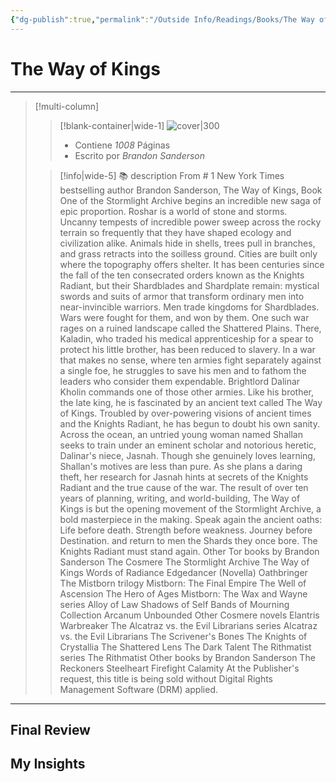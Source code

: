 ```yaml
---
{"dg-publish":true,"permalink":"/Outside Info/Readings/Books/The Way of Kings/","title":"The Way of Kings","created":"Tuesday, 2023-08-08, 10:00:01 pm","updated":"2023-09-09T18:23"}
---
```



# The Way of Kings

- - -
> [!multi-column]
> 
> > [!blank-container|wide-1]
> > ![cover|300](http://books.google.com/books/content?id=OHclhBVv-X4C&printsec=frontcover&img=1&zoom=1&edge=curl&source=gbs_api)
> >- Contiene *1008* Páginas
> >- Escrito por *Brandon Sanderson*
> 
> > [!info|wide-5] 📚 description
> > From # 1 New York Times bestselling author Brandon Sanderson, The Way of Kings, Book One of the Stormlight Archive begins an incredible new saga of epic proportion. Roshar is a world of stone and storms. Uncanny tempests of incredible power sweep across the rocky terrain so frequently that they have shaped ecology and civilization alike. Animals hide in shells, trees pull in branches, and grass retracts into the soilless ground. Cities are built only where the topography offers shelter. It has been centuries since the fall of the ten consecrated orders known as the Knights Radiant, but their Shardblades and Shardplate remain: mystical swords and suits of armor that transform ordinary men into near-invincible warriors. Men trade kingdoms for Shardblades. Wars were fought for them, and won by them. One such war rages on a ruined landscape called the Shattered Plains. There, Kaladin, who traded his medical apprenticeship for a spear to protect his little brother, has been reduced to slavery. In a war that makes no sense, where ten armies fight separately against a single foe, he struggles to save his men and to fathom the leaders who consider them expendable. Brightlord Dalinar Kholin commands one of those other armies. Like his brother, the late king, he is fascinated by an ancient text called The Way of Kings. Troubled by over-powering visions of ancient times and the Knights Radiant, he has begun to doubt his own sanity. Across the ocean, an untried young woman named Shallan seeks to train under an eminent scholar and notorious heretic, Dalinar's niece, Jasnah. Though she genuinely loves learning, Shallan's motives are less than pure. As she plans a daring theft, her research for Jasnah hints at secrets of the Knights Radiant and the true cause of the war. The result of over ten years of planning, writing, and world-building, The Way of Kings is but the opening movement of the Stormlight Archive, a bold masterpiece in the making. Speak again the ancient oaths: Life before death. Strength before weakness. Journey before Destination. and return to men the Shards they once bore. The Knights Radiant must stand again. Other Tor books by Brandon Sanderson The Cosmere The Stormlight Archive The Way of Kings Words of Radiance Edgedancer (Novella) Oathbringer The Mistborn trilogy Mistborn: The Final Empire The Well of Ascension The Hero of Ages Mistborn: The Wax and Wayne series Alloy of Law Shadows of Self Bands of Mourning Collection Arcanum Unbounded Other Cosmere novels Elantris Warbreaker The Alcatraz vs. the Evil Librarians series Alcatraz vs. the Evil Librarians The Scrivener's Bones The Knights of Crystallia The Shattered Lens The Dark Talent The Rithmatist series The Rithmatist Other books by Brandon Sanderson The Reckoners Steelheart Firefight Calamity At the Publisher's request, this title is being sold without Digital Rights Management Software (DRM) applied.
> 

- - -

## Final Review

## My Insights
